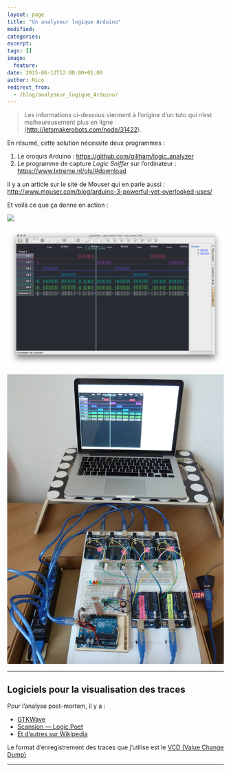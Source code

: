 ```yaml
---
layout: page
title: "Un analyseur logique Arduino"
modified:
categories:
excerpt:
tags: []
image:
  feature:
date: 2015-06-12T12:00:00+01:00
author: Nico
redirect_from:
  - /blog/analyseur_logique_Arduino/
---
```



> Les informations ci-dessous viennent à l’origine d’un tuto qui n’est malheureusement plus en ligne (<http://letsmakerobots.com/node/31422>).

En résumé, cette solution nécessite deux programmes :

1. Le croquis Arduino : <https://github.com/gillham/logic_analyzer>
2. Le programme de capture *Logic Sniffer* sur l’ordinateur : <https://www.lxtreme.nl/ols/#download>



Il y a un article sur le site de Mouser qui en parle aussi : <http://www.mouser.com/blog/arduino-3-powerful-yet-overlooked-uses/>

Et voilà ce que ça donne en action :



![](https://www.lxtreme.nl/ols/img/logo.png)

![](/files/2015-06-12-logic_sniffer/2015-04-22_analyseur_logique.png)

![](/files/2015-06-12-logic_sniffer/2015-04-22_RF433_proto_1.jpg)



---

## Logiciels pour la visualisation des traces

Pour l’analyse post-mortem, il y a :

- [GTKWave](http://gtkwave.sourceforge.net/)
- [Scansion — Logic Poet](http://www.logicpoet.com/scansion/)
- [Et d’autres sur Wikipedia](https://en.wikipedia.org/wiki/Waveform_viewer)

Le format d’enregistrement des traces que j’utilise est le [VCD (Value Change Dump)](https://en.wikipedia.org/wiki/Value_change_dump)

---



